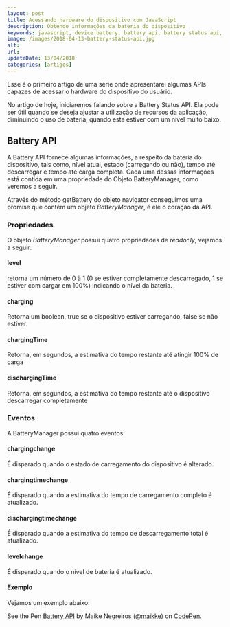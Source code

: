 ```yaml
---
layout: post
title: Acessando hardware do dispositivo com JavaScript
description: Obtendo informações da bateria do dispositivo
keywords: javascript, device battery, battery api, battery status api, api bateria
image: /images/2018-04-13-battery-status-api.jpg
alt:
url:
updateDate: 13/04/2018
categories: [artigos]
---
```


Esse é o primeiro artigo de uma série onde apresentarei algumas APIs capazes de acessar o hardware do dispositivo do usuário.

No artigo de hoje, iniciaremos falando sobre a Battery Status API. Ela pode ser útil quando se deseja ajustar a utilização de recursos da aplicação, diminuindo o uso de bateria, quando esta estiver com um nível muito baixo.

## Battery API

A Battery API fornece algumas informações, a respeito da bateria do dispositivo, tais como, nível atual, estado (carregando ou não), tempo até descarregar e tempo até carga completa. Cada uma dessas informações está contida em uma propriedade do Objeto BatteryManager, como veremos a seguir.

Através do método getBattery do objeto navigator conseguimos uma promise que contém um objeto *BatteryManager*, é ele o coração da API.

### Propriedades

O objeto *BatteryManager* possui quatro propriedades de *readonly*, vejamos a seguir:

#### level
retorna um número de 0 à 1 (0 se estiver completamente descarregado, 1 se estiver com cargar em 100%) indicando o nível da bateria.

#### charging
Retorna um boolean, true se o dispositivo estiver carregando, false se não estiver.

#### chargingTime
Retorna, em segundos, a estimativa do tempo restante até atingir 100% de carga

#### dischargingTime
Retorna, em segundos, a estimativa do tempo restante até o dispositivo descarregar completamente

### Eventos
A BatteryManager possui quatro eventos:

#### chargingchange
É disparado quando o estado de carregamento do dispositivo é alterado.

#### chargingtimechange
É disparado quando a estimativa do tempo de carregamento completo é atualizado.

#### dischargingtimechange
É disparado quando a estimativa do tempo de descarregamento total é atualizado.

#### levelchange
É disparado quando o nível de bateria é atualizado.

#### Exemplo

Vejamos um exemplo abaixo:

<p data-height="265" data-theme-id="dark" data-slug-hash="MVLKXd" data-default-tab="js,result" data-user="maikke" data-embed-version="2" data-pen-title="Battery API" class="codepen">See the Pen <a href="https://codepen.io/maikke/pen/MVLKXd/">Battery API</a> by Maike Negreiros (<a href="https://codepen.io/maikke">@maikke</a>) on <a href="https://codepen.io">CodePen</a>.
<script async src="https://static.codepen.io/assets/embed/ei.js"></script>
